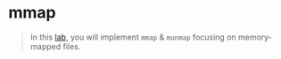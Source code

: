 # mmap

> In this [lab](https://pdos.csail.mit.edu/6.S081/2020/labs/mmap.html), you will
> implement `mmap` & `munmap` focusing on memory-mapped files.

